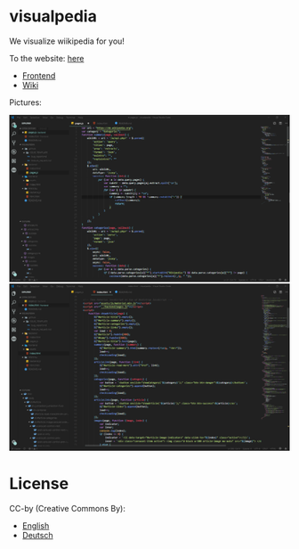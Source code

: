 # visualpedia
We visualize wiikipedia for you!

To the website: [here](https://codedoctorde.github.io/visualpedia/) 
* [Frontend](https://codedoctorde.github.io/visualpedia/frontend/) 
* [Wiki](https://github.com/codedoctorde/visualpedia/wiki/)

Pictures:

![Picture-1](1.png "Backend")
![Picture-1](2.png "Frontend")


# License

CC-by (Creative Commons By):

* [English](https://creativecommons.org/licenses/by/2.0/) 
* [Deutsch](https://creativecommons.org/licenses/by/2.0/de/) 
